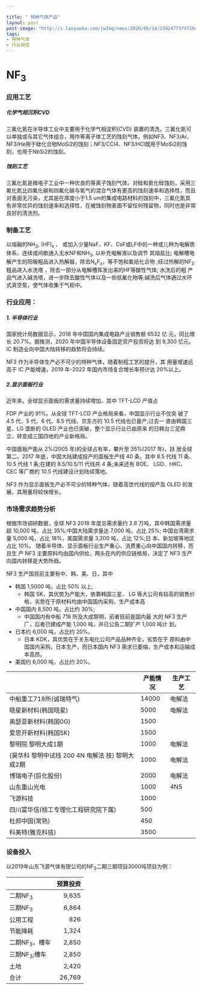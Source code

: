 ```yaml
---

title: " 特种气体产品" 
layout: post
post-image: "http://s.laoyaoba.com/jwImg/news/2020/06/18/15924773797104.png"
tags:
- 特种气体
- 行业研究
---
```




# NF<sub>3</sub>

### 应用工艺

##### 化学气相沉积CVD

三氟化氮在半导体工业中主要用于化学气相淀积(CVD)  装置的清洗。三氟化氮可以单独或与其它气体组合，用作等离子体工艺的蚀刻气体，例如NF3、NF3/Ar、NF3/He用于硅化合物MoSi2的蚀刻；NF3/CCl4、NF3/HCl既用于MoSi2的蚀刻，也用于NbSi2的蚀刻。

##### 蚀刻工艺

三氟化氮是微电子工业中一种优良的等离子蚀刻气体。对硅和氮化硅蚀刻，采用三氟化氮比四氟化碳和四氟化碳与氧气的混合气体有更高的蚀刻速率和选择性，而且对表面无污染，尤其是在厚度小于1.5 um的集成电路材料的蚀刻中，三氟化氮具有非常优异的蚀刻速率和选择性，在被蚀刻物表面不留任何残留物，同时也是非常良好的清洗剂。

### 制备工艺

以熔融的NH<sub>3</sub>, (HF)<sub>x</sub> 、 或加入少量NaF、KF、CsF或LF中的一种或儿种为电解质体系，连续或间歇通入无水NF和NH<sub>3</sub>, 以补充电解液以及调节 其熔盐比; 电解槽电解产生的阳极粗品进入热解器，除去N<sub>x</sub>F<sub>x</sub>，等不饱和氟纸化合物 ;经过热解的NF<sub>3</sub> 粗品进入水洗塔 ，除去一部分从电解槽挥发出来的HF等酸性气体; 水洗后的粗 产品气进入碱洗塔，进一步除去酸性气体以及一些低氟化物等;碱洗后气体通过水环式真空泵，使气体收集于气柜中。

### 行业应用：

##### 1. 半导体行业

国家统计局数据显示，2018 年中国国内集成电路产业销售额 6532 亿 元，同比增长 20.7%。据推测，2020 年中国半导体设备固定资产投资将达 到 9,300 亿元。IC 制造业向中国大陆转移的趋势将会持续。

NF3 作为半导体生产必不可少的特种气体，随着制程工艺的提升，其 用量增速远高于 IC 产能增速，2019 年-2022 年国内市场复合增长率预计达 20%以上。

##### 2.显示面板行业

近年来，全球显示面板的需求量持续增加，其中 TFT-LCD 产值占

FDP 产业的 91%。从全球 TFT-LCD 产业格局来看，中国显示行业不仅突 破了 4.5 代、5 代、6 代、8.5 代线，京东方的 10.5 代线也已量产;过去一 直由韩国三星、LG 垄断的 OLED 产业也已突破，整个显示行业已由原来 的日韩台三足鼎立，转变成三国四地的产业新格局。

中国面板产能从 2%(2005 年)的全球占有率，攀升至 35%(2017 年)，跃 居全球第二。2017 年底，中国大陆建成投产的面板生产线 40 条，其中 8.5 代线 11 条、10.5 代线 1 条;在建的 8.5/10.5/11 代线共 4 条;未来还有 BOE、 LGD、HKC、CEC 等厂商的 10.5 代线建设计划陆续落地。

NF3 作为显示面板生产必不可少的特种气体，随着高世代线的投产及 OLED 的发展，其用量将较快增长。

### 市场需求趋势分析

根据市场调研数据，全球 NF3 2018 年度总需求量约 2.8 万吨，其中韩国需求量超 10,000 吨，占比 35%;中国大陆需求量达 7,000 吨，占比 25%; 中国台湾需求量 5,000 吨，占比 18%，美国需求量 3,200 吨，占比 12%;日 本、新加坡等地区占比 10%。 随着半导体、显示面板行业生产重心、消费重心向中国国内转移，而且生 产 NF3 主要原料均由国内供给，两头在内的供应链格局，决定了 NF3 生产 向国内转移是大势所趋。

NF3 生产国目前主要有中、韩、美、日，其中

- 韩国 1,5000 吨，占比 50% 以上;
  - 韩国 SK，其优势为产能大，依靠韩国三星、 LG 等大公司有较高的销售价格，劣势在于原材料均由中国国内采购，生产成本高
- 中国国内 8,500 吨，占比约 30%;
  - 中国国内有中船 718 所及大成黎明，前者目前是国内最 大的 NF3 生产厂，后者已建成产能 1,000 吨，并已公告二期扩产 1,000 吨计 划。
- 日本约 6,000 吨，占比约 20%。
  - 日本 KDK，其优势在于关东电化公司产品品种齐全，劣势在于 原料由中国国内采购，日本生产，而日本国内 NF3 需求已萎缩，生产成本和运输成本高昂。
- 美国约 6,000 吨，占比约 20%。

|                                                  | 产能情况 | 生产工艺 |
| ------------------------------------------------ | -------- | -------- |
| 中船重工718所(诚瑞特气)                          | 14000    | 电解法   |
| 晓星新材料(韩国晓星)                             | 5000     | 电解法   |
| 奥瑟亚新材料(韩国0G)                             | 1500     |          |
| 爱思开新材料(韩国SK)                             | 1500     |          |
| 黎明院 黎明大成1期                               | 1000     | 电解法   |
| (昊华科 黎明中试线 200 4N 电解法 技) 黎明大成2期 | 1000     | 电解法   |
| 博瑞电子(巨化股份)                               | 2000     | 电解法   |
| 山东重山光电                                     | 1000     | 4N5      |
| 飞源科技                                         | 1000     |          |
| 四川富华信(核工专理化工程研究院下属)             | 500      |          |
| 杜邦中国(常熟)                                   | 450      |          |
| 科美特(雅克科技)                                 | 3500     |          |

### 设备投入

以2019年山东飞源气体有限公司的NF<sub>3</sub>二期三期项目3000吨项目为例：

|                          | 预算投资 |
| ------------------------ | -------: |
| 二期NF<sub>3</sub>       |    9,635 |
| 三期NF<sub>3</sub>       |    6,864 |
| 公用工程                 |      826 |
| 节能降耗                 |    1,324 |
| 二期NF<sub>3</sub>，槽车 |    2,850 |
| 三期NF<sub>3</sub>;槽车  |    2,850 |
| 土地                     |    2,420 |
| 合计                     |   26,769 |

